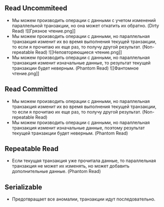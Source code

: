 ## Read Uncommitеed
- Мы можем производить операции с данными с учетом изменений параллельной транзакции, но она может откатить их обратно. (Dirty Read)
![[Грязное чтение.png]]
- Мы можем производить операции с данными, но параллельная транзакция изменит их во время выполнения текущей транзакции, то если я прочитаю их еще раз, то получу другой результат. (Non-repeatable Read)
![[Неповторяющиеся чтение.png]]
- Мы можем производить операции с данными, но параллельная транзакция изменит изначальные данные, то результат текущей транзакции будет неверным. (Phantom Read)
![[Фантомное чтение.png]]

## Read Committed
- Мы можем производить операции с данными, но параллельная транзакция изменит их во время выполнения текущей транзакции, то если я прочитаю их еще раз, то получу другой результат. (Non-repeatable Read)
- Мы можем производить операции с данными, но параллельная транзакция изменит изначальные данные, поэтому результат текущей транзакции будет неверным. (Phantom Read)

## Repeatable Read
- Если текущая транзакция уже прочитала данные, то параллельная транзакция не может их изменять, но может добавить дополнительные данные. (Phantom Read)

## Serializable
- Предотвращает все аномалии, транзакции идут последовательно.